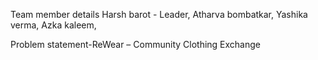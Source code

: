 Team member details
Harsh barot - Leader,
Atharva bombatkar,
Yashika verma,
Azka kaleem,

Problem statement-ReWear – Community Clothing Exchange
